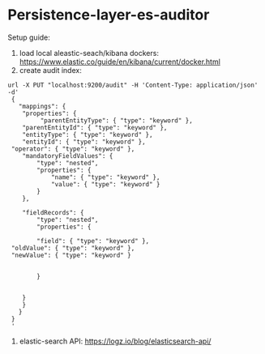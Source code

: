 # Persistence-layer-es-auditor

Setup guide:
1. load local aleastic-seach/kibana dockers: https://www.elastic.co/guide/en/kibana/current/docker.html
1. create audit index:
```
url -X PUT "localhost:9200/audit" -H 'Content-Type: application/json' -d'
 {
   "mappings": {
 	"properties": {
    	 "parentEntityType": { "type": "keyword" },
  	"parentEntityId": { "type": "keyword" },
   	"entityType": { "type": "keyword" },
  	"entityId": { "type": "keyword" },
 "operator": { "type": "keyword" },
   	"mandatoryFieldValues": {
     	"type": "nested",
     	"properties": {
         	"name": { "type": "keyword" },
         	"value": { "type": "keyword" }
     	}
   	},
    	 
   	"fieldRecords": {
     	"type": "nested",
     	"properties": {
        	 
       	"field": { "type": "keyword" },
 "oldValue": { "type": "keyword" },
 "newValue": { "type": "keyword" }
 
      	 
     	}   	 
    	 
    	 
   	}
 	}
   }
 }
 '
```
1. elastic-search API: https://logz.io/blog/elasticsearch-api/